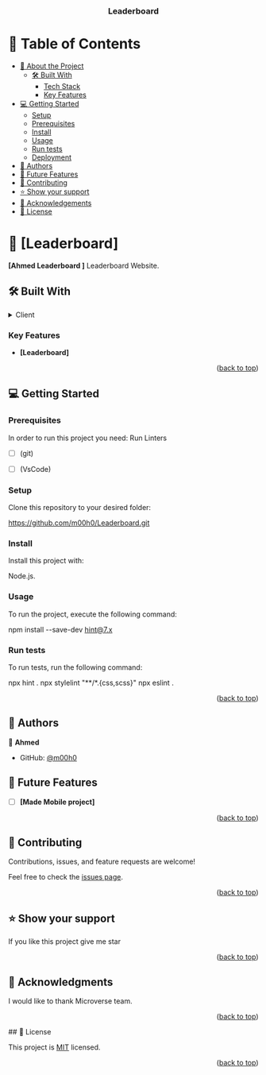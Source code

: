 <a name="readme-top"></a>

<div align="center">
  

  <h3><b>Leaderboard</b></h3>

</div>

# 📗 Table of Contents

- [📖 About the Project](#about-project)
  - [🛠 Built With](#built-with)
    - [Tech Stack](#tech-stack)
    - [Key Features](#key-features)
- [💻 Getting Started](#getting-started)
  - [Setup](#setup)
  - [Prerequisites](#prerequisites)
  - [Install](#install)
  - [Usage](#usage)
  - [Run tests](#run-tests)
  - [Deployment](#deployment)
- [👥 Authors](#authors)
- [🔭 Future Features](#future-features)
- [🤝 Contributing](#contributing)
- [⭐️ Show your support](#support)
- [🙏 Acknowledgements](#acknowledgements)
- [📝 License](#license)

# 📖 [Leaderboard] <a name="about-project"></a>



**[Ahmed Leaderboard ]** Leaderboard Website.

## 🛠 Built With <a name="built-with"></a>


<details>  <a name="tech-stack"></a>
  <summary>Client</summary> 
  <ul>
    <li><a href="#">HTML</a></li>
    <li><a href="#">CSS</a></li>
    <li><a href="#">JAVASCRIPT</a></li>
  </ul>
</details>


### Key Features <a name="key-features"></a>


- **[Leaderboard]**

<p align="right">(<a href="#readme-top">back to top</a>)</p>


## 💻 Getting Started <a name="start-project"></a>

### Prerequisites

In order to run this project you need: Run Linters
- [ ] (git)
- [ ] (VsCode)


### Setup

Clone this repository to your desired folder:

https://github.com/m00h0/Leaderboard.git


### Install

Install this project with:


Node.js.

### Usage

To run the project, execute the following command: 


npm install --save-dev hint@7.x



### Run tests

To run tests, run the following command:


npx hint . npx stylelint "**/*.{css,scss}" npx eslint .
<p align="right">(<a href="#readme-top">back to top</a>)</p>



## 👥 Authors <a name="Ahmed"></a>


👤 **Ahmed**

- GitHub: [@m00h0](https://github.com/m00h0)


## 🔭 Future Features <a name="future-features"></a>

- [ ] **[Made Mobile project]**

<p align="right">(<a href="#readme-top">back to top</a>)</p>


## 🤝 Contributing <a name="Microverse"></a>

Contributions, issues, and feature requests are welcome!

Feel free to check the [issues page](https://github.com/m00h0/Leaderboard/issues).

<p align="right">(<a href="#readme-top">back to top</a>)</p>

## ⭐️ Show your support <a name="support"></a>

If you like this project give me star

<p align="right">(<a href="#readme-top">back to top</a>)</p>

## 🙏 Acknowledgments <a name="acknowledgements"></a>

I would like to thank Microverse team.

<p align="right">(<a href="#readme-top">back to top</a>)</p>
## 📝 License <a name="license"></a>

This project is [MIT](MIT.md) licensed.

<p align="right">(<a href="#readme-top">back to top</a>)</p>
